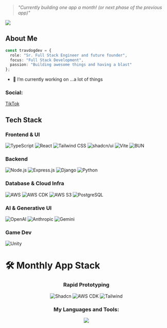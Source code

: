 > *"Currently building one app a month! (or next phase of the previous app)"*

![](https://komarev.com/ghpvc/?username=crazyskateface)

## About Me
```typescript
const travdogdev = {
  role: "Sr. Full Stack Engineer and future founder",
  focus: "Full Stack Development",
  passion: "Building awesome things and having a blast"
};
```

- 🔭 I’m currently working on ...a lot of things

### Social:
[TikTok](https://www.tiktok.com/@travdogdev)
  

## Tech Stack
### Frontend & UI
![TypeScript](https://img.shields.io/badge/typescript-%23007ACC.svg?style=for-the-badge&logo=typescript&logoColor=white)
![React](https://img.shields.io/badge/react-%2320232a.svg?style=for-the-badge&logo=react&logoColor=%2361DAFB)
![Tailwind CSS](https://img.shields.io/badge/tailwindcss-%2338B2AC.svg?style=for-the-badge&logo=tailwind-css&logoColor=white)
![shadcn/ui](https://img.shields.io/badge/shadcn/ui-000000.svg?style=for-the-badge&logo=data:image/svg+xml;base64,PHN2ZyB4bWxucz0iaHR0cDovL3d3dy53My5vcmcvMjAwMC9zdmciIHdpZHRoPSIyNCIgaGVpZ2h0PSIyNCIgdmlld0JveD0iMCAwIDI0IDI0IiBmaWxsPSJub25lIiBzdHJva2U9ImN1cnJlbnRDb2xvciIgc3Ryb2tlLXdpZHRoPSIyIiBzdHJva2UtbGluZWNhcD0icm91bmQiIHN0cm9rZS1saW5lam9pbj0icm91bmQiPjxwYXRoIGQ9Ik0yMSAxMmE5IDkgMCAxIDEtNi4yMTktOC41NjIiLz48L3N2Zz4=&logoColor=white)
![Vite](https://img.shields.io/badge/Vite-646CFF?style=for-the-badge&logo=Vite&logoColor=white)
![BUN](https://img.shields.io/badge/Bun-000?logo=bun&logoColor=fff)

### Backend
![Node.js](https://img.shields.io/badge/node.js-6DA55F?style=for-the-badge&logo=node.js&logoColor=white)
![Express.js](https://img.shields.io/badge/express.js-%23404d59.svg?style=for-the-badge&logo=express&logoColor=%2361DAFB)
![Django](https://img.shields.io/badge/Django-092E20?style=for-the-badge&logo=django&logoColor=green)
![Python](https://img.shields.io/badge/python-3670A0?style=for-the-badge&logo=python&logoColor=ffdd54)

### Database & Cloud Infra
![AWS](https://img.shields.io/badge/AWS-232F3E?style=flat&logo=amazonwebservices&logoColor=white)
![AWS CDK](https://img.shields.io/badge/AWS%20CDK-v2-blue)
![AWS S3](https://img.shields.io/badge/AWS_S3-569A31?logo=amazons3&logoColor=fff&style=for-the-badge)
![PostgreSQL](https://img.shields.io/badge/postgres-%23316192.svg?style=for-the-badge&logo=postgresql&logoColor=white)

### AI & Generative UI
![OpenAI](https://img.shields.io/badge/OpenAI-412991?style=for-the-badge&logo=openai&logoColor=white)
![Anthropic](https://img.shields.io/badge/AI-powered-6f42c1?logo=anthropic&logoColor=white)
![Gemini](https://img.shields.io/badge/Google-Gemini-yellow?style=for-the-badge&logo=google)
</div>

### Game Dev
![Unity](https://img.shields.io/badge/-Unity-000000?style=flat-square&logo=unity&logoColor=white)

# 🛠️ Monthly App Stack
<div align="center">

### Rapid Prototyping
![Shadcn](https://img.shields.io/badge/shadcn/ui-000000?style=for-the-badge&logo=data:image/svg+xml;base64,PHN2ZyB4bWxucz0iaHR0cDovL3d3dy53My5vcmcvMjAwMC9zdmciIHdpZHRoPSIyNCIgaGVpZ2h0PSIyNCIgdmlld0JveD0iMCAwIDI0IDI0IiBmaWxsPSJub25lIiBzdHJva2U9ImN1cnJlbnRDb2xvciIgc3Ryb2tlLXdpZHRoPSIyIiBzdHJva2UtbGluZWNhcD0icm91bmQiIHN0cm9rZS1saW5lam9pbj0icm91bmQiPjxwYXRoIGQ9Ik0yMSAxMmE5IDkgMCAxIDEtNi4yMTktOC41NjIiLz48L3N2Zz4=&logoColor=white)
![AWS CDK](https://img.shields.io/badge/AWS%20CDK-v2-blue)
![Tailwind](https://img.shields.io/badge/tailwindcss-%2338B2AC.svg?style=for-the-badge&logo=tailwind-css&logoColor=white)

<h3>My Languages and Tools:</h3>

<p align="center">
<img src="https://skillicons.dev/icons?i=html,css,js,ts,react,git,jest,nodejs,postgres,postman,py,tailwind,vscode,visualstudio,vercel,vite,styledcomponents,sass,regex,prisma,planetscale,mysql,md,express,emotion,aws,bun,docker,npm,pnpm,redis,sentry,vitest"/>
</p>

